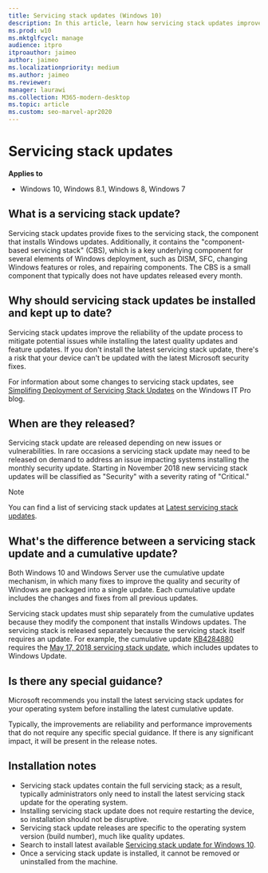 ```yaml
---
title: Servicing stack updates (Windows 10)
description: In this article, learn how servicing stack updates improve the code that installs the other updates.
ms.prod: w10
ms.mktglfcycl: manage
audience: itpro
itproauthor: jaimeo
author: jaimeo
ms.localizationpriority: medium
ms.author: jaimeo
ms.reviewer: 
manager: laurawi
ms.collection: M365-modern-desktop
ms.topic: article
ms.custom: seo-marvel-apr2020
---
```


# Servicing stack updates


**Applies to**

- Windows 10, Windows 8.1, Windows 8, Windows 7

## What is a servicing stack update?
Servicing stack updates provide fixes to the servicing stack, the component that installs Windows updates. Additionally, it contains the "component-based servicing stack" (CBS), which is a key underlying component for several elements of Windows deployment, such as DISM, SFC, changing Windows features or roles, and repairing components. The CBS is a small component that typically does not have updates released every month.

## Why should servicing stack updates be installed and kept up to date?
  
Servicing stack updates improve the reliability of the update process to mitigate potential issues while installing the latest quality updates and feature updates. If you don't install the latest servicing stack update, there's a risk that your device can't be updated with the latest Microsoft security fixes.

For information about some changes to servicing stack updates, see [Simplifing Deployment of Servicing Stack Updates](https://techcommunity.microsoft.com/t5/windows-it-pro-blog/simplifying-on-premises-deployment-of-servicing-stack-updates/ba-p/1646039) on the Windows IT Pro blog.

## When are they released?

Servicing stack update are released depending on new issues or vulnerabilities. In rare occasions a servicing stack update may need to be released on demand to address an issue impacting systems installing the monthly security update. Starting in November 2018 new servicing stack updates will be classified as "Security" with a severity rating of "Critical."

>[!NOTE]
>You can find a list of servicing stack updates at [Latest servicing stack updates](https://portal.msrc.microsoft.com/en-us/security-guidance/advisory/ADV990001).

## What's the difference between a servicing stack update and a cumulative update?

Both Windows 10 and Windows Server use the cumulative update mechanism, in which many fixes to improve the quality and security of Windows are packaged into a single update. Each cumulative update includes the changes and fixes from all previous updates.

Servicing stack updates must ship separately from the cumulative updates because they modify the component that installs Windows updates. The servicing stack is released separately because the servicing stack itself requires an update. For example, the cumulative update [KB4284880](https://support.microsoft.com/help/4284880/windows-10-update-kb4284880) requires the [May 17, 2018 servicing stack update](https://support.microsoft.com/help/4132216), which includes updates to Windows Update.


## Is there any special guidance?

Microsoft recommends you install the latest servicing stack updates for your operating system before installing the latest cumulative update.

Typically, the improvements are reliability and performance improvements that do not require any specific special guidance. If there is any significant impact, it will be present in the release notes.

## Installation notes

* Servicing stack updates contain the full servicing stack; as a result, typically administrators only need to install the latest servicing stack update for the operating system.
* Installing servicing stack update does not require restarting the device, so installation should not be disruptive. 
* Servicing stack update releases are specific to the operating system version (build number), much like quality updates.
* Search to install latest available [Servicing stack update for Windows 10](https://portal.msrc.microsoft.com/en-us/security-guidance/advisory/ADV990001).
* Once a servicing stack update is installed, it cannot be removed or uninstalled from the machine.

